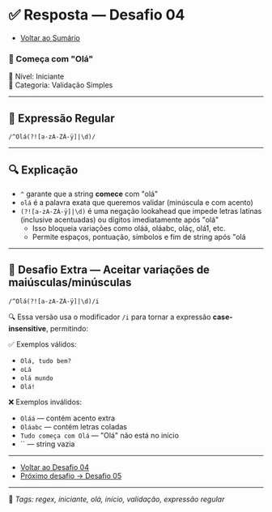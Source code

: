 # ✅ Resposta — Desafio 04

- [Voltar ao Sumário](../SUMARIO.md)  

### 🧩 Começa com "Olá"  
🔹 Nível: Iniciante  
🔹 Categoria: Validação Simples

---

## 🧪 Expressão Regular

```regex
/^Olá(?![a-zA-ZÀ-ÿ]|\d)/
```

---

## 🔍 Explicação

- `^` garante que a string **comece** com "olá"  
- `olá` é a palavra exata que queremos validar (minúscula e com acento)  
- `(?![a-zA-ZÀ-ÿ]|\d)` é uma negação lookahead que impede letras latinas (inclusive acentuadas) ou dígitos imediatamente após "olá"
    - Isso bloqueia variações como oláá, oláabc, oláç, olá1, etc.
    - Permite espaços, pontuação, símbolos e fim de string após "olá


---

## 🧠 Desafio Extra — Aceitar variações de maiúsculas/minúsculas

```regex
/^Olá(?![a-zA-ZÀ-ÿ]|\d)/i
```

🔍 Essa versão usa o modificador `/i` para tornar a expressão **case-insensitive**, permitindo:

✅ Exemplos válidos:  
- `Olá, tudo bem?`    
- `oLá`  
- `olá mundo`  
- `Olá!`

❌ Exemplos inválidos:  
- `Oláá` — contém acento extra  
- `Oláabc` — contém letras coladas  
- `Tudo começa com Olá` — "Olá" não está no início  
- `` — string vazia

---

- [Voltar ao Desafio 04](../desafios/desafio_04.md)  
- [Próximo desafio → Desafio 05](../desafios/desafio_05.md)

---

🔖 _Tags: regex, iniciante, olá, início, validação, expressão regular_
